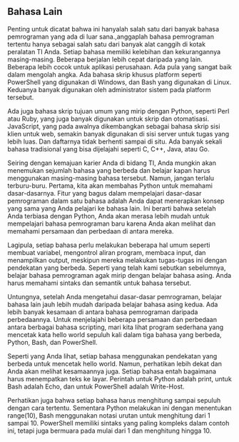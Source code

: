 ## Bahasa Lain

Penting untuk dicatat bahwa ini hanyalah salah satu dari banyak bahasa pemrograman yang ada di luar sana.,anggaplah bahasa pemrograman tertentu hanya sebagai salah satu dari banyak alat canggih di kotak peralatan TI Anda. Setiap bahasa memiliki kelebihan dan kekurangannya masing-masing. Beberapa berjalan lebih cepat daripada yang lain. Beberapa lebih cocok untuk aplikasi perusahaan. Ada pula yang sangat baik dalam mengolah angka. Ada bahasa skrip khusus platform seperti PowerShell yang digunakan di Windows, dan Bash yang digunakan di Linux. Keduanya banyak digunakan oleh administrator sistem pada platform tersebut.

Ada juga bahasa skrip tujuan umum yang mirip dengan Python, seperti Perl atau Ruby, yang juga banyak digunakan untuk skrip dan otomatisasi. JavaScript, yang pada awalnya dikembangkan sebagai bahasa skrip sisi klien untuk web, semakin banyak digunakan di sisi server untuk tugas yang lebih luas. Dan daftarnya tidak berhenti sampai di situ. Ada banyak sekali bahasa tradisional yang bisa dijelajahi seperti C, C++, Java, atau Go.

Seiring dengan kemajuan karier Anda di bidang TI, Anda mungkin akan menemukan sejumlah bahasa yang berbeda dan belajar kapan harus menggunakan masing-masing bahasa tersebut. Namun, jangan terlalu terburu-buru. Pertama, kita akan membahas Python untuk memahami dasar-dasarnya. Fitur yang bagus dalam mempelajari dasar-dasar pemrograman dalam satu bahasa adalah Anda dapat menerapkan konsep yang sama yang Anda pelajari ke bahasa lain. Ini berarti bahwa setelah Anda terbiasa dengan Python, Anda akan merasa lebih mudah untuk mempelajari bahasa pemrograman baru karena Anda akan melihat dan memahami persamaan dan perbedaan di antara mereka.

Lagipula, setiap bahasa perlu melakukan beberapa hal umum seperti membuat variabel, mengontrol aliran program, membaca input, dan menampilkan output, meskipun mereka melakukan tugas-tugas ini dengan pendekatan yang berbeda. Seperti yang telah kami sebutkan sebelumnya, belajar bahasa pemrograman agak mirip dengan belajar bahasa asing. Anda harus memahami sintaks dan semantik untuk bahasa tersebut.

Untungnya, setelah Anda mengetahui dasar-dasar pemrograman, belajar bahasa lain jauh lebih mudah daripada belajar bahasa asing kedua. Ada lebih banyak kesamaan di antara bahasa pemrograman daripada perbedaannya. Untuk menjelajahi beberapa persamaan dan perbedaan antara berbagai bahasa scripting, mari kita lihat program sederhana yang mencetak kata hello world sepuluh kali dalam tiga bahasa yang berbeda, Python, Bash, dan PowerShell.

Seperti yang Anda lihat, setiap bahasa menggunakan pendekatan yang berbeda untuk mencetak hello world. Namun, perhatikan lebih dekat dan Anda akan melihat kesamaannya juga. Setiap bahasa entah bagaimana harus menempatkan teks ke layar. Perintah untuk Python adalah print, untuk Bash adalah Echo, dan untuk PowerShell adalah Write-Host.

Perhatikan juga bahwa setiap bahasa harus menghitung sampai sepuluh dengan cara tertentu. Sementara Python melakukan ini dengan menentukan range(10), Bash menggunakan notasi urutan untuk menghitung dari 1 sampai 10. PowerShell memiliki sintaks yang paling kompleks dalam contoh ini, tetapi juga bermuara pada mulai dari 1 dan menghitung hingga 10.
